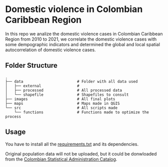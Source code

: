 # Domestic violence in Colombian Caribbean Region

In this repo we analize the domestic violence cases in Colombian Caribbean Region from 2010 to 2021, we correlate the domestic violence cases with some dempographic indicators and determined the global and local spatial autocorrelation of domestic violence cases.

## Folder Structure

```
.
├── data                        # Folder with all data used
│   ├── external                # 
│   ├── processed               # All processed data
│   └── shapefile               # Shapefiles to consult
├── images                      # All final plots
├── maps                        # Maps made in QGIS
└── src                         # All scripts made
    └── functions               # Functions made to optimize the process
```

## Usage

You have to install all the [requirements.txt](requirements.txt) and its dependencies.

Original population data will not be uploaded, but it could be donwloaded from the [Colombian Statistical Administration Catalog](https://microdatos.dane.gov.co/index.php/catalog/central/about).
